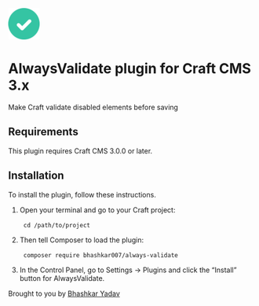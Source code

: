 <img src="https://github.com/bhashkar007/alwaysvalidate/blob/master/src/icon.svg" width="64px">

# AlwaysValidate plugin for Craft CMS 3.x

Make Craft validate disabled elements before saving

## Requirements

This plugin requires Craft CMS 3.0.0 or later.

## Installation

To install the plugin, follow these instructions.

1. Open your terminal and go to your Craft project:

        cd /path/to/project

2. Then tell Composer to load the plugin:

        composer require bhashkar007/always-validate

3. In the Control Panel, go to Settings → Plugins and click the “Install” button for AlwaysValidate.

Brought to you by [Bhashkar Yadav](http://sidd3.com)
